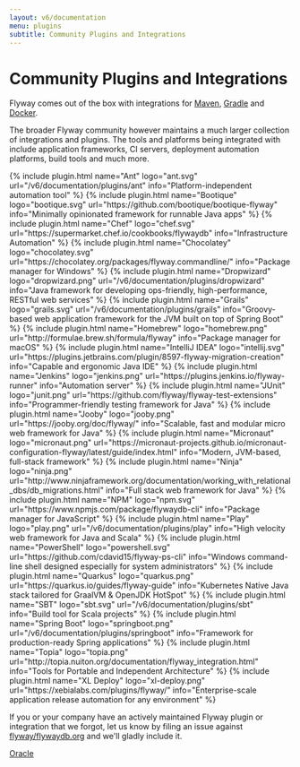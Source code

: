 ```yaml
---
layout: v6/documentation
menu: plugins
subtitle: Community Plugins and Integrations
---
```

# Community Plugins and Integrations

Flyway comes out of the box with integrations for [Maven](/v6/documentation/maven), [Gradle](/v6/documentation/gradle)
and [Docker](/v6/documentation/commandline).

The broader Flyway community however maintains a much larger collection of integrations and plugins. The tools and
platforms being integrated with include application frameworks, CI servers, deployment automation platforms, build tools
and much more.

<div class="row">
    {% include plugin.html name="Ant" logo="ant.svg" url="/v6/documentation/plugins/ant" info="Platform-independent automation tool" %}
    {% include plugin.html name="Bootique" logo="bootique.svg" url="https://github.com/bootique/bootique-flyway" info="Minimally opinionated framework for runnable Java apps" %}
    {% include plugin.html name="Chef" logo="chef.svg" url="https://supermarket.chef.io/cookbooks/flywaydb" info="Infrastructure Automation" %}
    {% include plugin.html name="Chocolatey" logo="chocolatey.svg" url="https://chocolatey.org/packages/flyway.commandline/" info="Package manager for Windows" %}
    {% include plugin.html name="Dropwizard" logo="dropwizard.png" url="/v6/documentation/plugins/dropwizard" info="Java framework for developing ops-friendly, high-performance, RESTful web services" %}
    {% include plugin.html name="Grails" logo="grails.svg" url="/v6/documentation/plugins/grails" info="Groovy-based web application framework for the JVM built on top of Spring Boot" %}
    {% include plugin.html name="Homebrew" logo="homebrew.png" url="http://formulae.brew.sh/formula/flyway" info="Package manager for macOS" %}
    {% include plugin.html name="IntelliJ IDEA" logo="intellij.svg" url="https://plugins.jetbrains.com/plugin/8597-flyway-migration-creation" info="Capable and ergonomic Java IDE" %}
    {% include plugin.html name="Jenkins" logo="jenkins.png" url="https://plugins.jenkins.io/flyway-runner" info="Automation server" %}
    {% include plugin.html name="JUnit" logo="junit.png" url="https://github.com/flyway/flyway-test-extensions" info="Programmer-friendly testing framework for Java" %}
    {% include plugin.html name="Jooby" logo="jooby.png" url="https://jooby.org/doc/flyway/" info="Scalable, fast and modular micro web framework for Java" %}
    {% include plugin.html name="Micronaut" logo="micronaut.png" url="https://micronaut-projects.github.io/micronaut-configuration-flyway/latest/guide/index.html" info="Modern, JVM-based, full-stack framework" %}
    {% include plugin.html name="Ninja" logo="ninja.png" url="http://www.ninjaframework.org/documentation/working_with_relational_dbs/db_migrations.html" info="Full stack web framework for Java" %}
    {% include plugin.html name="NPM" logo="npm.svg" url="https://www.npmjs.com/package/flywaydb-cli" info="Package manager for JavaScript" %}
    {% include plugin.html name="Play" logo="play.png" url="/v6/documentation/plugins/play" info="High velocity web framework for Java and Scala" %}
    {% include plugin.html name="PowerShell" logo="powershell.svg" url="https://github.com/cdavid15/flyway-ps-cli" info="Windows command-line shell designed especially for system administrators" %}
    {% include plugin.html name="Quarkus" logo="quarkus.png" url="https://quarkus.io/guides/flyway-guide" info="Kubernetes Native Java stack tailored for GraalVM & OpenJDK HotSpot" %}
    {% include plugin.html name="SBT" logo="sbt.svg" url="/v6/documentation/plugins/sbt" info="Build tool for Scala projects" %}
    {% include plugin.html name="Spring Boot" logo="springboot.png" url="/v6/documentation/plugins/springboot" info="Framework for production-ready Spring applications" %}
    {% include plugin.html name="Topia" logo="topia.png" url="http://topia.nuiton.org/documentation/flyway_integration.html" info="Tools for Portable and Independent Architecture" %}
    {% include plugin.html name="XL Deploy" logo="xl-deploy.png" url="https://xebialabs.com/plugins/flyway/" info="Enterprise-scale application release automation for any environment" %}
</div>

If you or your company have an actively maintained Flyway plugin or integration that we forgot, let us know by filing an issue against
[flyway/flywaydb.org](https://github.com/flyway/flywaydb.org) and we'll gladly include it.

<p class="next-steps">
    <a class="btn btn-primary" href="/v6/documentation/database/oracle">Oracle <i class="fa fa-arrow-right"></i></a>
</p>
